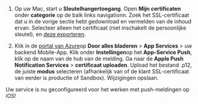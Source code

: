 

1. Op uw Mac, start u **Sleutelhangertoegang**. Open **Mijn certificaten** onder **categorie** op de balk links navigationn. Zoek het SSL-certificaat dat u in de vorige sectie hebt gedownload en vermelden van de inhoud ervan. Selecteer alleen het certificaat (niet inschakelt de persoonlijke sleutel), en [deze exporteren](https://support.apple.com/kb/PH20122?locale=en_US).

2. Klik in de [portal van Azure](https://portal.azure.com/)op **Door alles bladeren** > **App Services** > uw backend Mobile-App. Klik onder **Instellingen**op het **App-Service Push**, klik op de naam van de hub van de melding. Ga naar de **Apple Push Notification Services** > **certificaat uploaden**. Upload het bestand .p12, de juiste **modus** selecteren (afhankelijk van of de klant SSL-certificaat van eerder is productie of Sandbox). Wijzigingen opslaan.

Uw service is nu geconfigureerd voor het werken met push-meldingen op iOS!

[1]: ./media/app-service-mobile-apns-configure-push/mobile-push-notification-hub.png
